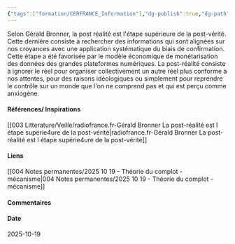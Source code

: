 ```yaml
---
{"tags":["formation/CERFRANCE_Information"],"dg-publish":true,"dg-path":"Notes permanentes/2025 10 19 - Post réalité vs post vérité - présentation.md","permalink":"/notes-permanentes/2025-10-19-post-realite-vs-post-verite-presentation/","dgPassFrontmatter":true}
---
```


Selon Gérald Bronner, la post réalité est l'étape supérieure de la post-vérité.
Cette dernière consiste à rechercher des informations qui sont alignées sur nos croyances avec une application systématique du biais de confirmation. Cette étape a été favorisée par le modèle économique de monétarisation des données des grandes plateformes numériques.
La post-réalité consiste à ignorer le réel pour organiser collectivement un autre réel plus conforme à nos attentes, pour des raisons idéologiques ou simplement pour reprendre le contrôle sur un monde que l'on ne comprend pas et qui est perçu comme anxiogène.

#### Références/ Inspirations
[[003 Litterature/Veille/radiofrance.fr-Gérald Bronner La post-réalité est l étape supérie4ure de la post-vérité\|radiofrance.fr-Gérald Bronner La post-réalité est l étape supérie4ure de la post-vérité]]

#### Liens
[[004 Notes permanentes/2025 10 19 - Théorie du complot - mécanisme\|004 Notes permanentes/2025 10 19 - Théorie du complot - mécanisme]]


#### Commentaires



#### Date
2025-10-19
